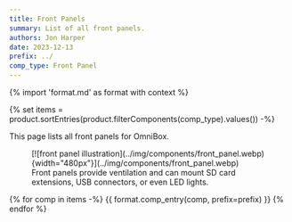 ```yaml
---
title: Front Panels
summary: List of all front panels.
authors: Jon Harper
date: 2023-12-13
prefix: ../
comp_type: Front Panel
---
```


{% import 'format.md' as format with context %}

{% set items = product.sortEntries(product.filterComponents(comp_type).values()) -%}

This page lists all front panels for OmniBox.

<figure markdown>
[![front panel illustration](../img/components/front_panel.webp){width="480px"}](../img/components/front_panel.webp)
<figcaption markdown>
Front panels provide ventilation and can mount SD card extensions, USB connectors, or even LED lights.
</figcaption>
</figure>

{% for comp in items -%}
{{ format.comp_entry(comp, prefix=prefix) }}
{% endfor %}